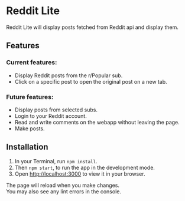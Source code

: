 # Reddit Lite

Reddit Lite will display posts fetched from Reddit api and display them.

## Features

### Current features:

- Display Reddit posts from the r/Popular sub.
- Click on a specific post to open the original post on a new tab.

### Future features:

- Display posts from selected subs.
- Login to your Reddit account.
- Read and write comments on the webapp without leaving the page.
- Make posts.

## Installation

1. In your Terminal, run `npm install`.
2. Then `npm start`, to run the app in the development mode.
3. Open [http://localhost:3000](http://localhost:3000) to view it in your browser.

The page will reload when you make changes.\
You may also see any lint errors in the console.
